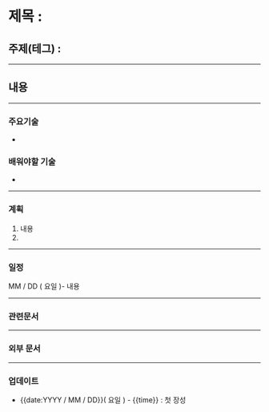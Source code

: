 # 제목 : 

## 주제(테그) : 

----
## 내용 

----
### 주요기술
- 

### 배워야할 기술
- 

----
### 계획
1. 내용
2. 

---
### 일정
 MM / DD ( 요일 )- 내용

----
### 관련문서

---
### 외부 문서

----
### 업데이트
-  {{date:YYYY / MM / DD}}( 요일 ) - {{time}} : 첫 장성

